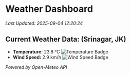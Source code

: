 
# Weather Dashboard

_Last Updated: 2025-09-04 12:20:24_

## Current Weather Data: (Srinagar, JK)
- **Temperature:** 23.8 °C ![Temperature Badge](https://img.shields.io/badge/Temperature-Medium%20Temp-green)
- **Wind Speed:** 2.9 km/h ![Wind Speed Badge](https://img.shields.io/badge/Wind%20Speed-Light%20Wind-blue)

*Powered by Open-Meteo API*
